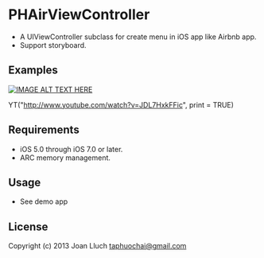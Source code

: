 # PHAirViewController

* A UIViewController subclass for create menu in iOS app like Airbnb app.
* Support storyboard.

## Examples

[![IMAGE ALT TEXT HERE](http://img.youtube.com/vi/JDL7HxkFFic/0.jpg)](http://www.youtube.com/watch?v=JDL7HxkFFic)

YT("http://www.youtube.com/watch?v=JDL7HxkFFic", print = TRUE)

## Requirements

* iOS 5.0 through iOS 7.0 or later.
* ARC memory management.

## Usage

* See demo app

## License

Copyright (c) 2013 Joan Lluch <taphuochai@gmail.com>